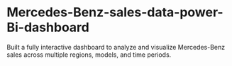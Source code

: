 # Mercedes-Benz-sales-data-power-Bi-dashboard
Built a fully interactive dashboard to analyze and visualize Mercedes-Benz sales across multiple regions, models, and time periods. 
